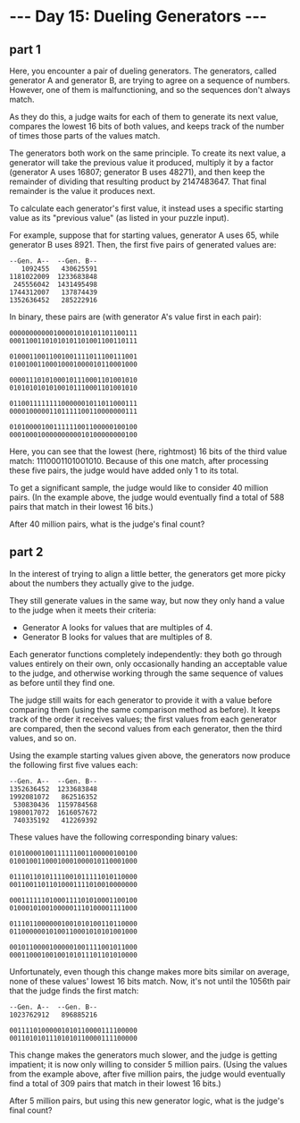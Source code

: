 # --- Day 15: Dueling Generators ---

## part 1

Here, you encounter a pair of dueling generators. The generators, called generator A and generator B, are trying to agree on a sequence of numbers. However, one of them is malfunctioning, and so the sequences don't always match.  

As they do this, a judge waits for each of them to generate its next value, compares the lowest 16 bits of both values, and keeps track of the number of times those parts of the values match.  

The generators both work on the same principle. To create its next value, a generator will take the previous value it produced, multiply it by a factor (generator A uses 16807; generator B uses 48271), and then keep the remainder of dividing that resulting product by 2147483647. That final remainder is the value it produces next.  

To calculate each generator's first value, it instead uses a specific starting value as its "previous value" (as listed in your puzzle input).  

For example, suppose that for starting values, generator A uses 65, while generator B uses 8921. Then, the first five pairs of generated values are:  
```
--Gen. A--  --Gen. B--
   1092455   430625591
1181022009  1233683848
 245556042  1431495498
1744312007   137874439
1352636452   285222916
```
In binary, these pairs are (with generator A's value first in each pair):
```
00000000000100001010101101100111
00011001101010101101001100110111

01000110011001001111011100111001
01001001100010001000010110001000

00001110101000101110001101001010
01010101010100101110001101001010

01100111111110000001011011000111
00001000001101111100110000000111

01010000100111111001100000100100
00010001000000000010100000000100
```
Here, you can see that the lowest (here, rightmost) 16 bits of the third value match: 1110001101001010. Because of this one match, after processing these five pairs, the judge would have added only 1 to its total.  

To get a significant sample, the judge would like to consider 40 million pairs. (In the example above, the judge would eventually find a total of 588 pairs that match in their lowest 16 bits.)  

After 40 million pairs, what is the judge's final count?  



## part 2

In the interest of trying to align a little better, the generators get more picky about the numbers they actually give to the judge.  

They still generate values in the same way, but now they only hand a value to the judge when it meets their criteria:  

- Generator A looks for values that are multiples of 4.
- Generator B looks for values that are multiples of 8.  

Each generator functions completely independently: they both go through values entirely on their own, only occasionally handing an acceptable value to the judge, and otherwise working through the same sequence of values as before until they find one.  

The judge still waits for each generator to provide it with a value before comparing them (using the same comparison method as before). It keeps track of the order it receives values; the first values from each generator are compared, then the second values from each generator, then the third values, and so on.  

Using the example starting values given above, the generators now produce the following first five values each:  
```
--Gen. A--  --Gen. B--
1352636452  1233683848
1992081072   862516352
 530830436  1159784568
1980017072  1616057672
 740335192   412269392
```
These values have the following corresponding binary values:  
```
01010000100111111001100000100100
01001001100010001000010110001000

01110110101111001011111010110000
00110011011010001111010010000000

00011111101000111101010001100100
01000101001000001110100001111000

01110110000001001010100110110000
01100000010100110001010101001000

00101100001000001001111001011000
00011000100100101011101101010000
```
Unfortunately, even though this change makes more bits similar on average, none of these values' lowest 16 bits match. Now, it's not until the 1056th pair that the judge finds the first match:
```
--Gen. A--  --Gen. B--
1023762912   896885216

00111101000001010110000111100000
00110101011101010110000111100000
```
This change makes the generators much slower, and the judge is getting impatient; it is now only willing to consider 5 million pairs. (Using the values from the example above, after five million pairs, the judge would eventually find a total of 309 pairs that match in their lowest 16 bits.)  

After 5 million pairs, but using this new generator logic, what is the judge's final count?  


